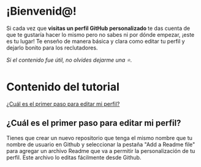# ¡Bienvenid@!

Si cada vez que <b> visitas un perfil GitHub personalizado </b> te das cuenta de que te gustaría hacer lo mismo pero no sabes ni por dónde empezar, ¡este es tu lugar! 
Te enseño de manera básica y clara como editar tu perfil y dejarlo bonito para los reclutadores. <br>

<i> Si el contenido fue útil, no olvides dejarme una ⭐. </i>

# Contenido del tutorial
<a href=""> ¿Cuál es el primer paso para editar mi perfil? </a>

## ¿Cuál es el primer paso para editar mi perfil?

Tienes que crear un nuevo repositorio que tenga el mismo nombre que tu nombre de usuario en Github y seleccionar la pestaña "Add a Readme file" para agregar un archivo Readme que va a permitir la personalización de tu perfil. Este archivo lo editas fácilmente desde Github.

